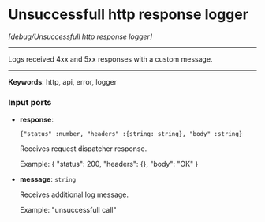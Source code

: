 # Unsuccessfull http response logger

_[debug/Unsuccessfull http response logger]_

---

Logs received 4xx and 5xx responses with a custom message.  

---

__Keywords__: http, api, error, logger

### Input ports

* __response__: 
    ```
    {"status" :number, "headers" :{string: string}, "body" :string}
    ```

    Receives request dispatcher response.
    
    Example: 
    {
     "status": 200, 
     "headers": {}, 
     "body": "OK"
    }


* __message__: ` string `

    Receives additional log message.
    
    Example: 
    "unsuccessfull call"

